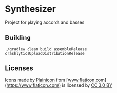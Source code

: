 # Synthesizer

Project for playing accords and basses

## Building
 
```
./gradlew clean build assembleRelease crashlyticsUploadDistributionRelease
``` 
 
## Licenses
 
Icons made by [Plainicon](https://www.flaticon.com/authors/plainicon) from [www.flaticon.com](https://www.flaticon.com/) is licensed by [CC 3.0 BY](http://creativecommons.org/licenses/by/3.0/)
